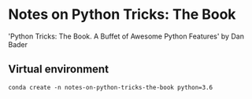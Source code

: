 # Notes on Python Tricks: The Book

'Python Tricks: The Book. A Buffet of Awesome Python Features' by Dan Bader

## Virtual environment

```
conda create -n notes-on-python-tricks-the-book python=3.6
```
